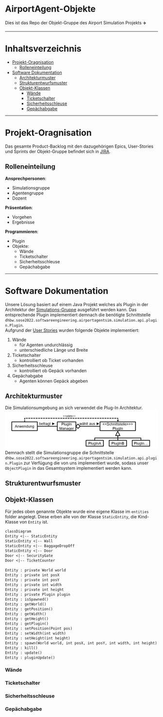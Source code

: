# AirportAgent-Objekte <!-- omit in toc -->
Dies ist das Repo der Objekt-Gruppe des Airport Simulation Projekts :airplane: 

---
# Inhaltsverzeichnis <!-- omit in toc -->
- [Projekt-Oragnisation](#projekt-oragnisation)
  - [Rolleneinteilung](#rolleneinteilung)
- [Software Dokumentation](#software-dokumentation)
  - [Architekturmuster](#architekturmuster)
  - [Strukturentwurfsmuster](#strukturentwurfsmuster)
  - [Objekt-Klassen](#objekt-klassen)
    - [Wände](#wände)
    - [Ticketschalter](#ticketschalter)
    - [Sicherheitsschleuse](#sicherheitsschleuse)
    - [Gepächabgabe](#gepächabgabe)

---
# Projekt-Oragnisation
Das gesamte Product-Backlog mit den dazugehörigen Epics, User-Stories und Sprints der Objekt-Gruppe befindet sich in [JIRA](https://airportagent-objekte.atlassian.net/jira/software/projects/AO/boards/1). 
## Rolleneinteilung
**Ansprechpersonen**:
- Simulationsgruppe
- Agentengruppe
- Dozent
  
**Präsentation**:
- Vorgehen
- Ergebnisse

**Programmieren**:
- Plugin
- Objekte:
  - Wände
  - Ticketschalter
  - Sicherheitsschleuse
  - Gepächabgabe

---
# Software Dokumentation
Unsere Lösung basiert auf einem Java Projekt welches als Plugin in der Architektur der [Simulations-Gruppe](https://github.com/Vincent200355/AirportAgentSimulation-Base) ausgeführt werden kann. Das entsprechende Plugin implementiert demnach die benötigte Schnittstelle `dhbw.sose2022.softwareengineering.airportagentsim.simulation.api.plugin.Plugin`. <br>
Aufgrund der [User Stories](https://airportagent-objekte.atlassian.net/jira/software/projects/AO/boards/1) wurden folgende Objekte implementiert:  
1. Wände
   - für Agenten undurchlässig
   - unterschiedliche Länge und Breite
2. Ticketschalter
   - kontrolliert ob Ticket vorhanden
3. Sicherheitsschleuse
   - kontrolliert ob Gepäck vorhanden
4. Gepächabgabe
   - Agenten können Gepäck abgeben

## Architekturmuster
Die Simulationsumgebung an sich verwendet die Plug-In Architektur.
![](./img/PlugInArchitecture.png)
Demnach stellt die Simulationsgruppe die Schnittstelle `dhbw.sose2022.softwareengineering.airportagentsim.simulation.api.plugin.Plugin` zur Verfügung die von uns implementiert wurde, sodass unser `ObjectPlugin` in das Gesamtsystem implementiert werden kann. 
## Strukturentwurfsmuster


## Objekt-Klassen
Für jedes oben genannte Objekte wurde eine eigene Klasse im `entities` folder angelegt. Diese erben alle von der Klasse `StaticEntity`, die Kind-Klasse von `Entity` ist. 
```mermaid
classDiagram
Entity <|-- StaticEntity 
StaticEntity <|-- Wall
StaticEntity <|-- BaggageDropOff
StaticEntity <|-- Door
Door <|-- SecurityGate
Door <|-- TicketCounter

Entity : private World world
Entity : private int posX
Entity : private int posY
Entity : private int width
Entity : private int height
Entity : private Plugin plugin
Entity : isSpawned()
Entity : getWorld()
Entity : getPosition()
Entity : getWidth()
Entity : getHeight()
Entity : getPlugin()
Entity : setPosition(Point pos)
Entity : setWidth(int width)
Entity : setHeight(int height)
Entity : spawn(World world, int posX, int posY, int width, int height)
Entity : kill()
Entity : update()
Entity : pluginUpdate()
```
### Wände
### Ticketschalter
### Sicherheitsschleuse
### Gepächabgabe